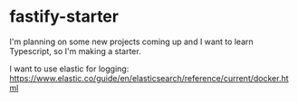 # fastify-starter

I'm planning on some new projects coming up and I want to learn Typescript, so I'm making a starter.

I want to use elastic for logging:
https://www.elastic.co/guide/en/elasticsearch/reference/current/docker.html